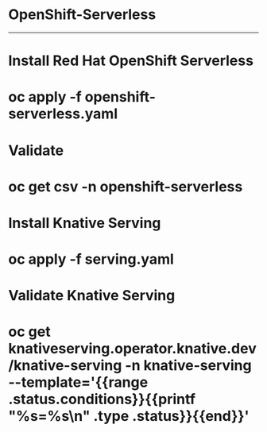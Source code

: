 # OpenShift-Serverless
----
Install Red Hat OpenShift Serverless
====
oc apply -f openshift-serverless.yaml
====

Validate 
====
oc get csv -n openshift-serverless
====

Install Knative Serving
====
oc apply -f serving.yaml
====

Validate Knative Serving
====
oc get knativeserving.operator.knative.dev/knative-serving -n knative-serving --template='{{range .status.conditions}}{{printf "%s=%s\n" .type .status}}{{end}}'
====
